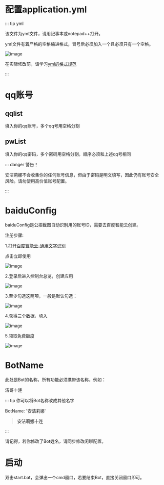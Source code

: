 # 配置application.yml

::: tip yml

该文件为yml文件，请用记事本或notepad++打开。

yml文件有着严格的空格缩进格式，冒号后必须加入一个且必须只有一个空格。

![image](/yml.png)

在实际修改前，请学习[yml的格式规范](https://blog.csdn.net/qq_34595352/article/details/103974573)

:::

# qq账号

## qqlist

填入你的qq账号，多个qq号用空格分割

## pwList

填入你的qq密码，多个密码用空格分割，顺序必须和上述qq号相同

::: danger 警告！

安洁莉娜不会收集你的任何账号信息，但由于密码是明文填写，因此仍有账号安全风险。请勿使用高价值账号配置。

:::

# baiduConfig

baiduConfig是公招截图自动识别用的账号ID，需要去百度智能云创建。

注册步骤:

1.打开[百度智能云-通用文字识别](https://cloud.baidu.com/product/ocr_general)


点击立即使用

![image](/通用文字识别.png)

2.登录后进入控制台总览，创建应用

![image](/创建应用.png)

3.至少勾选这两项，一般是默认勾选：

![image](/高精度识别.png)

4.获得三个数据，填入

![image](/key.png)

5.领取免费额度

![image](/免费尝鲜.png)

# BotName

此处是Bot的名称，所有功能必须携带该名称，例如：

洁哥十连

::: tip 你可以将Bot名称改成其他名字

BotName: '安洁莉娜'

> **安洁莉娜十连**

:::

请记得，若你修改了Bot姓名，请同步修改闲聊配置。

# 启动

双击start.bat，会弹出一个cmd窗口，若要结束Bot，直接关闭窗口即可。